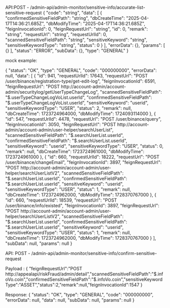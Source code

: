 
API:POST - /admin-api/admin-monitor/sensitive-info/accurate-list-sensitive-request
{
  "code": "string",
  "data": [
    {
      "confirmedSensitiveFieldPath": "string",
      "dbCreateTime": "2025-04-17T14:36:21.685Z",
      "dbModifyTime": "2025-04-17T14:36:21.685Z",
      "feignInvocationId": 0,
      "feignRequestUrl": "string",
      "id": 0,
      "remark": "string",
      "requestUrl": "string",
      "requestUrlId": 0,
      "scannedSensitiveFieldPath": "string",
      "sensitiveKeyword": "string",
      "sensitiveKeywordType": "string",
      "status": 0
    }
  ],
  "errorData": {},
  "params": [
    {}
  ],
  "status": "ERROR",
  "subData": {},
  "type": "GENERAL"
}

mock example:

{
    "status": "OK",
    "type": "GENERAL",
    "code": "000000000",
    "errorData": null,
    "data": [
        {
            "id": 941,
            "requestUrlId": 17643,
            "requestUrl": "POST /user/binance/registration-type/get-edit-log",
            "feignInvocationId": 6591,
            "feignRequestUrl": "POST http://account-admin/account-admin/securitylog/getUserTypeChangeLog",
            "scannedSensitiveFieldPath": "$.userTypeChangeLogVoList.userId",
            "confirmedSensitiveFieldPath": "$.userTypeChangeLogVoList.userId",
            "sensitiveKeyword": "userid",
            "sensitiveKeywordType": "USER",
            "status": 2,
            "remark": null,
            "dbCreateTime": 1723724964000,
            "dbModifyTime": 1724093114000
        },
        {
            "id": 547,
            "requestUrlId": 4478,
            "requestUrl": "POST /user/binance/query",
            "feignInvocationId": 3050,
            "feignRequestUrl": "POST http://account-admin/account-admin/user-helper/searchUserList",
            "scannedSensitiveFieldPath": "$.searchUserList.userId",
            "confirmedSensitiveFieldPath": "$.searchUserList.userId",
            "sensitiveKeyword": "userid",
            "sensitiveKeywordType": "USER",
            "status": 0,
            "remark": null,
            "dbCreateTime": 1723724961000,
            "dbModifyTime": 1723724961000
        },
        {
            "id": 660,
            "requestUrlId": 18222,
            "requestUrl": "POST /user/binance/changeEmail",
            "feignInvocationId": 3897,
            "feignRequestUrl": "POST http://account-admin/account-admin/user-helper/searchUserListV2",
            "scannedSensitiveFieldPath": "$.searchUserList.userId",
            "confirmedSensitiveFieldPath": "$.searchUserList.userId",
            "sensitiveKeyword": "userid",
            "sensitiveKeywordType": "USER",
            "status": 1,
            "remark": null,
            "dbCreateTime": 1723724962000,
            "dbModifyTime": 1728370767000
        },
        {
            "id": 660,
            "requestUrlId": 18539,
            "requestUrl": "POST /user/binance/info/existed",
            "feignInvocationId": 3897,
            "feignRequestUrl": "POST http://account-admin/account-admin/user-helper/searchUserListV2",
            "scannedSensitiveFieldPath": "$.searchUserList.userId",
            "confirmedSensitiveFieldPath": "$.searchUserList.userId",
            "sensitiveKeyword": "userid",
            "sensitiveKeywordType": "USER",
            "status": 1,
            "remark": null,
            "dbCreateTime": 1723724962000,
            "dbModifyTime": 1728370767000
        }
    ],
    "subData": null,
    "params": null
}



API: POST - /admin-api/admin-monitor/sensitive-info/confirm-sensitive-request

Payload : 
{
    "feignRequestUrl":"POST http://appealapi/riskFraud/admin/detail","scannedSensitiveFieldPath":"$.infoVo.coin","confirmedSensitiveFieldPath":"$.infoVo.coin","sensitiveKeywordType":"ASSET","status":2,"remark":null,"feignInvocationId":1547
}


Response:
{
    "status": "OK",
    "type": "GENERAL",
    "code": "000000000",
    "errorData": null,
    "data": null,
    "subData": null,
    "params": null
}